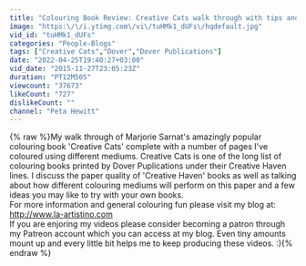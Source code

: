 ```yaml
---
title: "Colouring Book Review: Creative Cats walk through with tips and coloured pages."
image: "https:\/\/i.ytimg.com\/vi\/tuHMk1_dUFs\/hqdefault.jpg"
vid_id: "tuHMk1_dUFs"
categories: "People-Blogs"
tags: ["Creative Cats","Dover","Dover Publications"]
date: "2022-04-25T19:40:27+03:00"
vid_date: "2015-11-27T23:05:23Z"
duration: "PT12M50S"
viewcount: "37673"
likeCount: "727"
dislikeCount: ""
channel: "Peta Hewitt"
---
```

{% raw %}My walk through of Marjorie Sarnat's amazingly popular colouring book 'Creative Cats' complete with a number of pages I've coloured using different mediums.  Creative Cats is one of the long list of colouring books printed by Dover Puplications under their Creative Haven lines.  I discuss the paper quality of 'Creative Haven' books as well as talking about how different colouring mediums will perform on this paper and a few ideas you may like to try with your own books.<br />For more information and general colouring fun please visit my blog at:  <a rel="nofollow" target="blank" href="http://www.la-artistino.com">http://www.la-artistino.com</a><br />If you are enjoring my videos please consider becoming a patron through my Patreon account  which you can access at my blog.  Even tiny amounts mount up and every little bit helps me to keep producing these videos. :){% endraw %}
